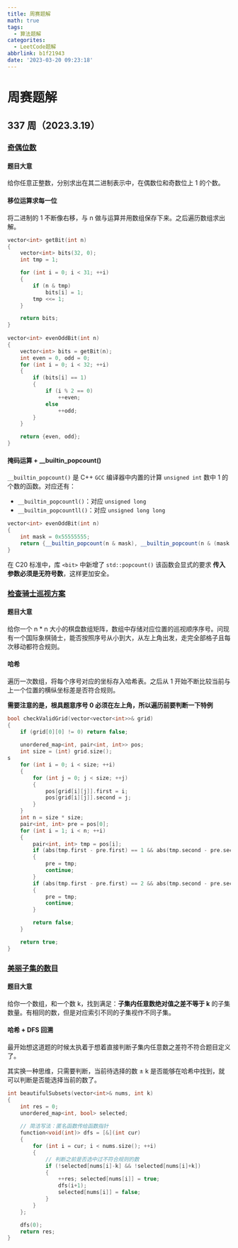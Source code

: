 ```yaml
---
title: 周赛题解
math: true
tags:
  - 算法题解
categorites:
  - LeetCode题解
abbrlink: b1f21943
date: '2023-03-20 09:23:18'
---
```




# 周赛题解

## 337 周（2023.3.19）

### [奇偶位数](https://leetcode.cn/problems/number-of-even-and-odd-bits/)

#### 题目大意

给你任意正整数，分别求出在其二进制表示中，在偶数位和奇数位上 1 的个数。

#### 移位运算求每一位

将二进制的 1 不断像右移，与 n 做与运算并用数组保存下来。之后遍历数组求出解。

```cpp
vector<int> getBit(int n)
{
    vector<int> bits(32, 0);
    int tmp = 1;

    for (int i = 0; i < 31; ++i)
    {
        if (n & tmp)
            bits[i] = 1;
        tmp <<= 1;
    }

    return bits;
}
    
vector<int> evenOddBit(int n) 
{
    vector<int> bits = getBit(n);
    int even = 0, odd = 0;
    for (int i = 0; i < 32; ++i)
    {
        if (bits[i] == 1)
        {
            if (i % 2 == 0)
                ++even;
            else
                ++odd;
        }
    }

    return {even, odd};
}
```

#### 掩码运算 + __builtin_popcount()

`__builtin_popcount()` 是 C++ `GCC` 编译器中内置的计算 `unsigned int` 数中 1 的个数的函数。对应还有：

* `__builtin_popcountl()`：对应 `unsigned long`
* `__builtin_popcountll()`：对应 `unsigned long long`

```cpp
vector<int> evenOddBit(int n) 
{
    int mask = 0x55555555;
    return {__builtin_popcount(n & mask), __builtin_popcount(n & (mask << 1))};    
}
```

在 C20 标准中，库 `<bit>` 中新增了 `std::popcount()` 该函数会显式的要求 **传入参数必须是无符号数**，这样更加安全。

### [检查骑士巡视方案](https://leetcode.cn/problems/check-knight-tour-configuration/)

#### 题目大意

给你一个 n * n 大小的棋盘数组矩阵，数组中存储对应位置的巡视顺序序号。问现有一个国际象棋骑士，能否按照序号从小到大，从左上角出发，走完全部格子且每次移动都符合规则。 

#### 哈希

遍历一次数组，将每个序号对应的坐标存入哈希表。之后从 1 开始不断比较当前与上一个位置的横纵坐标差是否符合规则。

**需要注意的是，根具题意序号 0 必须在左上角，所以遍历前要判断一下特例**

```cpp
bool checkValidGrid(vector<vector<int>>& grid)
{
    if (grid[0][0] != 0) return false;
    
    unordered_map<int, pair<int, int>> pos;
    int size = (int) grid.size();
s
    for (int i = 0; i < size; ++i)
    {
        for (int j = 0; j < size; ++j)
        {
            pos[grid[i][j]].first = i;
            pos[grid[i][j]].second = j;
        }
    }
    int n = size * size;
    pair<int, int> pre = pos[0];
    for (int i = 1; i < n; ++i)
    {
        pair<int, int> tmp = pos[i];
        if (abs(tmp.first - pre.first) == 1 && abs(tmp.second - pre.second) == 2)
        {
            pre = tmp;
            continue;
        }
        if (abs(tmp.first - pre.first) == 2 && abs(tmp.second - pre.second) == 1)
        {
            pre = tmp;
            continue;
        }

        return false;
    }

    return true;
}
```

### [美丽子集的数目](https://leetcode.cn/problems/the-number-of-beautiful-subsets/)

#### 题目大意

给你一个数组，和一个数 k，找到满足：**子集内任意数绝对值之差不等于 k**  的子集数量。有相同的数，但是对应索引不同的子集视作不同子集。

#### 哈希 + DFS 回溯

最开始想这道题的时候太执着于想着直接判断子集内任意数之差符不符合题目定义了。

其实换一种思维，只需要判断，当前待选择的数 ± k 是否能够在哈希中找到，就可以判断是否能选择当前的数了。

```cpp
int beautifulSubsets(vector<int>& nums, int k) 
{
    int res = 0;
    unordered_map<int, bool> selected;
	
    // 简洁写法：匿名函数传给函数指针
    function<void(int)> dfs = [&](int cur)
    {
        for (int i = cur; i < nums.size(); ++i)
        {
            // 判断之前是否选中过不符合规则的数
            if (!selected[nums[i]-k] && !selected[nums[i]+k])
            {
                ++res; selected[nums[i]] = true;
                dfs(i+1);
                selected[nums[i]] = false;
            }
        }
    };

    dfs(0);
    return res;
}
```

